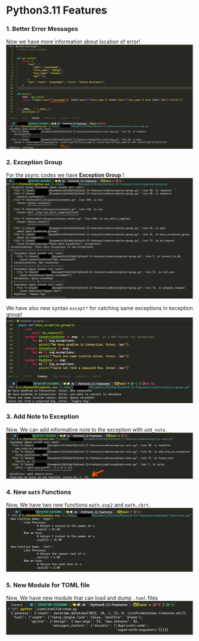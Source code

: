 # Python3.11 Features

### 1. Better Error Messages 
 Now we have more information about location of error!
![better-error-msg.png](./images/better-error-msg.png)


### 2. Exception Group 
 For the async codes we have **Exception Group** !
![exception-group.png](./images/exception-group.png)

We have also new syntax `except*` for catching same exceptions in exception group!
![exception-group.png](./images/exception-group-except_star.png)


### 3. Add Note to Exception
 Now, We can add informative note to the exception with `add_note`.
![exception-group.png](./images/exception-note.png)


### 4. New `math` Functions
 Now, We have two new functions `math.exp2` and `math.cbrt`.
![exception-group.png](./images/new-math-functions.png)


### 5. New Module for TOML file
 Now, We have new module that can load and dump `.toml` files
![exception-group.png](./images/toml_read.png)